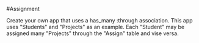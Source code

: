 #Assignment

Create your own app that uses a has_many :through association. This app uses "Students" and "Projects" as an example. Each "Student" may be assigned many "Projects" through the "Assign" table and vise versa.
